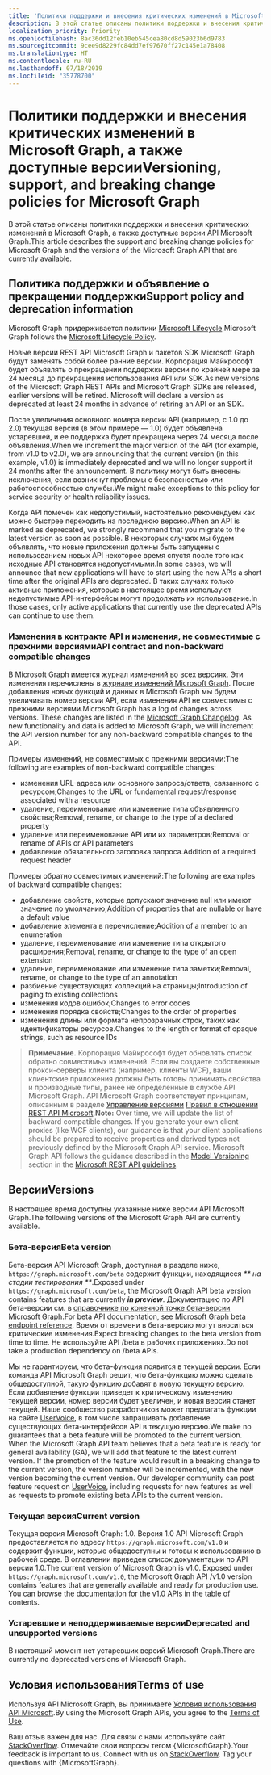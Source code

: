 ```yaml
---
title: 'Политики поддержки и внесения критических изменений в Microsoft Graph, а также доступные версии '
description: В этой статье описаны политики поддержки и внесения критических изменений в Microsoft Graph, а также доступные версии API Microsoft Graph.
localization_priority: Priority
ms.openlocfilehash: 8ac36dd12feb10eb545cea80cd8d59023b6d9783
ms.sourcegitcommit: 9cee9d8229fc84dd7ef97670ff27c145e1a78408
ms.translationtype: HT
ms.contentlocale: ru-RU
ms.lasthandoff: 07/18/2019
ms.locfileid: "35778700"
---
```

# <a name="versioning-support-and-breaking-change-policies-for-microsoft-graph"></a><span data-ttu-id="d20d5-103">Политики поддержки и внесения критических изменений в Microsoft Graph, а также доступные версии</span><span class="sxs-lookup"><span data-stu-id="d20d5-103">Versioning, support, and breaking change policies for Microsoft Graph</span></span>

<span data-ttu-id="d20d5-104">В этой статье описаны политики поддержки и внесения критических изменений в Microsoft Graph, а также доступные версии API Microsoft Graph.</span><span class="sxs-lookup"><span data-stu-id="d20d5-104">This article describes the support and breaking change policies for Microsoft Graph and the versions of the Microsoft Graph API that are currently available.</span></span>

## <a name="support-policy-and-deprecation-information"></a><span data-ttu-id="d20d5-105">Политика поддержки и объявление о прекращении поддержки</span><span class="sxs-lookup"><span data-stu-id="d20d5-105">Support policy and deprecation information</span></span>

<span data-ttu-id="d20d5-106">Microsoft Graph придерживается политики [Microsoft Lifecycle](https://support.microsoft.com/en-us/lifecycle).</span><span class="sxs-lookup"><span data-stu-id="d20d5-106">Microsoft Graph follows the [Microsoft Lifecycle Policy](https://support.microsoft.com/en-us/lifecycle).</span></span>

<span data-ttu-id="d20d5-p101">Новые версии REST API Microsoft Graph и пакетов SDK Microsoft Graph будут заменять собой более ранние версии. Корпорация Майкрософт будет объявлять о прекращении поддержки версии по крайней мере за 24 месяца до прекращения использования API или SDK.</span><span class="sxs-lookup"><span data-stu-id="d20d5-p101">As new versions of the Microsoft Graph REST APIs and Microsoft Graph SDKs are released, earlier versions will be retired. Microsoft will declare a version as deprecated at least 24 months in advance of retiring an API or an SDK.</span></span>

<span data-ttu-id="d20d5-109">После увеличения основного номера версии API (например, с 1.0 до 2.0) текущая версия (в этом примере — 1.0) будет объявлена устаревшей, и ее поддержка будет прекращена через 24 месяца после объявления.</span><span class="sxs-lookup"><span data-stu-id="d20d5-109">When we increment the major version of the API (for example, from v1.0 to v2.0), we are announcing that the current version (in this example, v1.0) is immediately deprecated and we will no longer support it 24 months after the announcement.</span></span> <span data-ttu-id="d20d5-110">В политику могут быть внесены исключения, если возникнут проблемы с безопасностью или работоспособностью службы.</span><span class="sxs-lookup"><span data-stu-id="d20d5-110">We might make exceptions to this policy for service security or health reliability issues.</span></span>

<span data-ttu-id="d20d5-111">Когда API помечен как недопустимый, настоятельно рекомендуем как можно быстрее переходить на последнюю версию.</span><span class="sxs-lookup"><span data-stu-id="d20d5-111">When an API is marked as deprecated, we strongly recommend that you migrate to the latest version as soon as possible.</span></span> <span data-ttu-id="d20d5-112">В некоторых случаях мы будем объявлять, что новые приложения должны быть запущены с использованием новых API некоторое время спустя после того как исходные API становятся недопустимыми.</span><span class="sxs-lookup"><span data-stu-id="d20d5-112">In some cases, we will announce that new applications will have to start using the new APIs a short time after the original APIs are deprecated.</span></span> <span data-ttu-id="d20d5-113">В таких случаях только активные приложения, которые в настоящее время используют недопустимые API-интерфейсы могут продолжать их использование.</span><span class="sxs-lookup"><span data-stu-id="d20d5-113">In those cases, only active applications that currently use the deprecated APIs can continue to use them.</span></span>

### <a name="api-contract-and-non-backward-compatible-changes"></a><span data-ttu-id="d20d5-114">Изменения в контракте API и изменения, не совместимые с прежними версиями</span><span class="sxs-lookup"><span data-stu-id="d20d5-114">API contract and non-backward compatible changes</span></span>

<span data-ttu-id="d20d5-p104">В Microsoft Graph имеется журнал изменений во всех версиях. Эти изменения перечислены в [журнале изменений Microsoft Graph](changelog.md). После добавления новых функций и данных в Microsoft Graph мы будем увеличивать номер версии API, если изменения API не совместимы с прежними версиями.</span><span class="sxs-lookup"><span data-stu-id="d20d5-p104">Microsoft Graph has a log of changes across versions. These changes are listed in the [Microsoft Graph Changelog](changelog.md). As new functionality and data is added to Microsoft Graph, we will increment the API version number for any non-backward compatible changes to the API.</span></span>

<span data-ttu-id="d20d5-118">Примеры изменений, не совместимых с прежними версиями:</span><span class="sxs-lookup"><span data-stu-id="d20d5-118">The following are examples of non-backward compatible changes:</span></span>

- <span data-ttu-id="d20d5-119">изменения URL-адреса или основного запроса/ответа, связанного с ресурсом;</span><span class="sxs-lookup"><span data-stu-id="d20d5-119">Changes to the URL or fundamental request/response associated with a resource</span></span>
- <span data-ttu-id="d20d5-120">удаление, переименование или изменение типа объявленного свойства;</span><span class="sxs-lookup"><span data-stu-id="d20d5-120">Removal, rename, or change to the type of a declared property</span></span>
- <span data-ttu-id="d20d5-121">удаление или переименование API или их параметров;</span><span class="sxs-lookup"><span data-stu-id="d20d5-121">Removal or rename of APIs or API parameters</span></span>
- <span data-ttu-id="d20d5-122">добавление обязательного заголовка запроса.</span><span class="sxs-lookup"><span data-stu-id="d20d5-122">Addition of a required request header</span></span>

<span data-ttu-id="d20d5-123">Примеры обратно совместимых изменений:</span><span class="sxs-lookup"><span data-stu-id="d20d5-123">The following are examples of backward compatible changes:</span></span>

- <span data-ttu-id="d20d5-124">добавление свойств, которые допускают значение null или имеют значение по умолчанию;</span><span class="sxs-lookup"><span data-stu-id="d20d5-124">Addition of properties that are nullable or have a default value</span></span>
- <span data-ttu-id="d20d5-125">добавление элемента в перечисление;</span><span class="sxs-lookup"><span data-stu-id="d20d5-125">Addition of a member to an enumeration</span></span>
- <span data-ttu-id="d20d5-126">удаление, переименование или изменение типа открытого расширения;</span><span class="sxs-lookup"><span data-stu-id="d20d5-126">Removal, rename, or change to the type of an open extension</span></span>
- <span data-ttu-id="d20d5-127">удаление, переименование или изменение типа заметки;</span><span class="sxs-lookup"><span data-stu-id="d20d5-127">Removal, rename, or change to the type of an annotation</span></span>
- <span data-ttu-id="d20d5-128">разбиение существующих коллекций на страницы;</span><span class="sxs-lookup"><span data-stu-id="d20d5-128">Introduction of paging to existing collections</span></span>
- <span data-ttu-id="d20d5-129">изменения кодов ошибок;</span><span class="sxs-lookup"><span data-stu-id="d20d5-129">Changes to error codes</span></span>
- <span data-ttu-id="d20d5-130">изменения порядка свойств;</span><span class="sxs-lookup"><span data-stu-id="d20d5-130">Changes to the order of properties</span></span>
- <span data-ttu-id="d20d5-131">изменения длины или формата непрозрачных строк, таких как идентификаторы ресурсов.</span><span class="sxs-lookup"><span data-stu-id="d20d5-131">Changes to the length or format of opaque strings, such as resource IDs</span></span>

><span data-ttu-id="d20d5-p105">**Примечание.** Корпорация Майкрософт будет обновлять список обратно совместимых изменений. Если вы создаете собственные прокси-серверы клиента (например, клиенты WCF), ваши клиентские приложения должны быть готовы принимать свойства и производные типы, ранее не определенные в службе API Microsoft Graph. API Microsoft Graph соответствует принципам, описанным в разделе [Управление версиями](https://github.com/Microsoft/api-guidelines/blob/master/Guidelines.md#12-versioning) [Правил в отношении REST API Microsoft](https://github.com/microsoft/api-guidelines/).</span><span class="sxs-lookup"><span data-stu-id="d20d5-p105">**Note:** Over time, we will update the list of backward compatible changes. If you generate your own client proxies (like WCF clients), our guidance is that your client applications should be prepared to receive properties and derived types not previously defined by the Microsoft Graph API service. Microsoft Graph API follows the guidance described in the [Model Versioning](https://github.com/Microsoft/api-guidelines/blob/master/Guidelines.md#12-versioning) section in the [Microsoft REST API guidelines](https://github.com/microsoft/api-guidelines/).</span></span>

## <a name="versions"></a><span data-ttu-id="d20d5-135">Версии</span><span class="sxs-lookup"><span data-stu-id="d20d5-135">Versions</span></span>

<span data-ttu-id="d20d5-136">В настоящее время доступны указанные ниже версии API Microsoft Graph.</span><span class="sxs-lookup"><span data-stu-id="d20d5-136">The following versions of the Microsoft Graph API are currently available.</span></span>

### <a name="beta-version"></a><span data-ttu-id="d20d5-137">Бета-версия</span><span class="sxs-lookup"><span data-stu-id="d20d5-137">Beta version</span></span>
<span data-ttu-id="d20d5-138">Бета-версия API Microsoft Graph, доступная в разделе ниже, `https://graph.microsoft.com/beta` содержит функции, находящиеся _\*\* на стадии тестирования \*\*_.</span><span class="sxs-lookup"><span data-stu-id="d20d5-138">Exposed under `https://graph.microsoft.com/beta`, the Microsoft Graph API beta version contains features that are currently _**in preview**_.</span></span> <span data-ttu-id="d20d5-139">Документацию по API бета-версии см. в [справочнике по конечной точке бета-версии Microsoft Graph](/graph/api/overview?view=graph-rest-beta).</span><span class="sxs-lookup"><span data-stu-id="d20d5-139">For beta API documentation, see [Microsoft Graph beta endpoint reference](/graph/api/overview?view=graph-rest-beta).</span></span> <span data-ttu-id="d20d5-140">Время от времени в бета-версию могут вноситься критические изменения.</span><span class="sxs-lookup"><span data-stu-id="d20d5-140">Expect breaking changes to the beta version from time to time.</span></span> <span data-ttu-id="d20d5-141">Не используйте API /beta в рабочих приложениях.</span><span class="sxs-lookup"><span data-stu-id="d20d5-141">Do not take a production dependency on /beta APIs.</span></span>

<span data-ttu-id="d20d5-p107">Мы не гарантируем, что бета-функция появится в текущей версии. Если команда API Microsoft Graph решит, что бета-функцию можно сделать общедоступной, такую функцию добавят в новую текущую версию. Если добавление функции приведет к критическому изменению текущей версии, номер версии будет увеличен, и новая версия станет текущей. Наше сообщество разработчиков может предлагать функции на сайте [UserVoice](https://officespdev.uservoice.com/), в том числе запрашивать добавление существующих бета-интерфейсов API в текущую версию.</span><span class="sxs-lookup"><span data-stu-id="d20d5-p107">We make no guarantees that a beta feature will be promoted to the current version. When the Microsoft Graph API team believes that a beta feature is ready for general availability (GA), we will add that feature to the latest current version. If the promotion of the feature would result in a breaking change to the current version, the version number will be incremented, with the new version becoming the current version. Our developer community can post feature request on [UserVoice](https://officespdev.uservoice.com/), including requests for new features as well as requests to promote existing beta APIs to the current version.</span></span>

### <a name="current-version"></a><span data-ttu-id="d20d5-146">Текущая версия</span><span class="sxs-lookup"><span data-stu-id="d20d5-146">Current version</span></span>

<span data-ttu-id="d20d5-p108">Текущая версия Microsoft Graph: 1.0. Версия 1.0 API Microsoft Graph предоставляется по адресу `https://graph.microsoft.com/v1.0` и содержит функции, которые общедоступны и готовы к использованию в рабочей среде. В оглавлении приведен список документации по API версии 1.0.</span><span class="sxs-lookup"><span data-stu-id="d20d5-p108">The current version of Microsoft Graph is v1.0. Exposed under `https://graph.microsoft.com/v1.0`, the Microsoft Graph API /v1.0 version contains features that are generally available and ready for production use. You can browse the documentation for the v1.0 APIs in the table of contents.</span></span>

### <a name="deprecated-and-unsupported-versions"></a><span data-ttu-id="d20d5-150">Устаревшие и неподдерживаемые версии</span><span class="sxs-lookup"><span data-stu-id="d20d5-150">Deprecated and unsupported versions</span></span>

<span data-ttu-id="d20d5-151">В настоящий момент нет устаревших версий Microsoft Graph.</span><span class="sxs-lookup"><span data-stu-id="d20d5-151">There are currently no deprecated versions of Microsoft Graph.</span></span>

## <a name="terms-of-use"></a><span data-ttu-id="d20d5-152">Условия использования</span><span class="sxs-lookup"><span data-stu-id="d20d5-152">Terms of use</span></span>

<span data-ttu-id="d20d5-153">Используя API Microsoft Graph, вы принимаете [Условия использования API Microsoft](/legal/microsoft-apis/terms-of-use?context=/graph/context).</span><span class="sxs-lookup"><span data-stu-id="d20d5-153">By using the Microsoft Graph APIs, you agree to the [Terms of Use](/legal/microsoft-apis/terms-of-use?context=/graph/context).</span></span>

<span data-ttu-id="d20d5-p109">Ваш отзыв важен для нас. Для связи с нами используйте сайт [StackOverflow](https://stackoverflow.com/questions/tagged/microsoftgraph?sort=newest). Отмечайте свои вопросы тегом {MicrosoftGraph}.</span><span class="sxs-lookup"><span data-stu-id="d20d5-p109">Your feedback is important to us. Connect with us on [StackOverflow](https://stackoverflow.com/questions/tagged/microsoftgraph?sort=newest). Tag your questions with {MicrosoftGraph}.</span></span>
